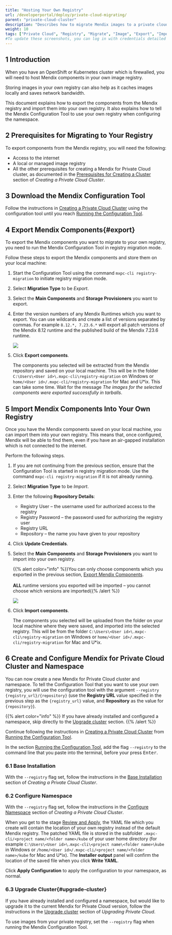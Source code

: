 ```yaml
---
title: "Hosting Your Own Registry"
url: /developerportal/deploy/private-cloud-migrating/
parent: "private-cloud-cluster"
description: "Describes how to migrate Mendix images to a private cloud registry"
weight: 10
tags: ["Private Cloud", "Registry", "Migrate", "Image", "Export", "Import"]
#To update these screenshots, you can log in with credentials detailed in How to Update Screenshots Using Team Apps.
---
```


## 1 Introduction

When you have an OpenShift or Kubernetes cluster which is firewalled, you will need to host Mendix components in your own image registry.

Storing images in your own registry can also help as it caches images locally and saves network bandwidth.

This document explains how to export the components from the Mendix registry and import them into your own registry. It also explains how to tell the Mendix Configuration Tool to use your own registry when configuring the namespace.

## 2 Prerequisites for Migrating to Your Registry

To export components from the Mendix registry, you will need the following:

* Access to the internet
* A local or managed image registry
* All the other prerequisites for creating a Mendix for Private Cloud cluster, as documented in the [Prerequisites for Creating a Cluster](/developerportal/deploy/private-cloud-cluster/#prerequisites) section of *Creating a Private Cloud Cluster*.

## 3 Download the Mendix Configuration Tool

Follow the instructions in [Creating a Private Cloud Cluster](/developerportal/deploy/private-cloud-cluster/) using the configuration tool until you reach [Running the Configuration Tool](/developerportal/deploy/private-cloud-cluster/#running-the-tool).

## 4 Export Mendix Components{#export}

To export the Mendix components you want to migrate to your own registry, you need to run the Mendix Configuration Tool in registry migration mode.

Follow these steps to export the Mendix components and store them on your local machine:

1. Start the Configuration Tool using the command `mxpc-cli registry-migration` to initiate registry migration mode.

2. Select **Migration Type** to be *Export*.

3. Select the **Main Components** and **Storage Provisioners** you want to export.

4. Enter the version numbers of any Mendix Runtimes which you want to export. You can use wildcards and create a list of versions separated by commas. For example `8.12.*, 7.23.6.*` will export all patch versions of the Mendix 8.12 runtime and the published build of the Mendix 7.23.6 runtime.

    ![](/attachments/developerportal/deploy/private-cloud/private-cloud-cluster/private-cloud-migrating/export.png)

5. Click **Export components**.

    The components you selected will be extracted from the Mendix repository and saved on your local machine. This will be in the folder `C:\Users\<User id>\.mxpc-cli\registry-migration` on Windows or `home/<User id>/.mxpc-cli/registry-migration` for Mac and U*ix. This can take some time. Wait for the message *The images for the selected components were exported successfully in tarballs*.

## 5 Import Mendix Components Into Your Own Registry

Once you have the Mendix components saved on your local machine, you can import them into your own registry. This means that, once configured, Mendix will be able to find them, even if you have an air-gapped installation which is not connected to the internet.

Perform the following steps.

1. If you are not continuing from the previous section, ensure that the Configuration Tool is started in registry migration mode. Use the command `mxpc-cli registry-migration` if it is not already running.

2. Select **Migration Type** to be *Import*.

3. Enter the following **Repository Details**:

    * Registry User – the username used for authorized access to the registry
    * Registry Password – the password used for authorizing the registry user
    * Registry URL
    * Repository – the name you have given to your repository

4. Click **Update Credentials**. 

5. Select the **Main Components** and **Storage Provisioners** you want to import into your own registry.

    {{% alert color="info" %}}You can only choose components which you exported in the previous section, [Export Mendix Components](#export).<br/><br/>
    **ALL** runtime versions you exported will be imported – you cannot choose which versions are imported{{% /alert %}}

    ![](/attachments/developerportal/deploy/private-cloud/private-cloud-cluster/private-cloud-migrating/import.png)

6. Click **Import components**.

    The components you selected will be uploaded from the folder on your local machine where they were saved, and imported into the selected registry. This will be from the folder `C:\Users\<User id>\.mxpc-cli\registry-migration` on Windows or `home/<User id>/.mxpc-cli/registry-migration` for Mac and U*ix.

## 6 Create and Configure Mendix for Private Cloud Cluster and Namespace

You can now create a new Mendix for Private Cloud cluster and namespace. To tell the Configuration Tool that you want to use your own registry, you will use the configuration tool with the argument `--registry {registry_url}/{repository}` (use the **Registry URL** value specified in the previous step as the `{registry_url}` value, and **Repository** as the value for `{repository}`).

{{% alert color="info" %}}
If you have already installed and configured a namespace, skip directly to the [Upgrade cluster](#upgrade-cluster) section.
{{% /alert %}}

Continue following the instructions in [Creating a Private Cloud Cluster](/developerportal/deploy/private-cloud-cluster/) from [Running the Configuration Tool](/developerportal/deploy/private-cloud-cluster/#running-the-tool).

In the section [Running the Configuration Tool](/developerportal/deploy/private-cloud-cluster/#running-the-tool), add the flag `--registry` to the command line that you paste into the terminal, before your press <kbd>Enter</kbd>.

### 6.1 Base Installation

With the `--registry` flag set, follow the instructions in the [Base Installation](/developerportal/deploy/private-cloud-cluster/#base-installation) section of *Creating a Private Cloud Cluster*.

### 6.2 Configure Namespace

With the `--registry` flag set, follow the instructions in the [Configure Namespace](/developerportal/deploy/private-cloud-cluster/#configure-namespace) section of *Creating a Private Cloud Cluster*.

When you get to the stage [Review and Apply](/developerportal/deploy/private-cloud-cluster/#review-apply), the YAML file which you create will contain the location of your own registry instead of the default Mendix registry. The patched YAML file is stored in the subfolder `.mxpc-cli/<project name/<folder name>/kube` of your user home directory (for example `C:\Users\<User id>\.mxpc-cli\<project name\<folder name>\kube` in Windows or `/home/<User id>/.mxpc-cli/<project name/<folder name>/kube` for Mac and U*ix). The **Installer output** panel will confirm the location of the saved file when you click **Write YAML**.

Click **Apply Configuration** to apply the configuration to your namespace, as normal.

### 6.3 Upgrade Cluster{#upgrade-cluster}

If you have already installed and configured a namespace, but would like to upgrade it to the current Mendix for Private Cloud version, 
follow the instructions in the [Upgrade cluster](/developerportal/deploy/private-cloud-upgrade-guide/#upgrade-cluster) section of *Upgrading Private Cloud*.

To use images from your private registry, set the `--registry` flag when running the Mendix Configuration Tool.
